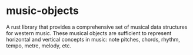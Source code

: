 # music-objects

A rust library that provides a comprehensive set of musical data structures for western music.
These musical objects are sufficient to represent horizontal and vertical concepts in music: note pitches, chords, rhythm, tempo, metre, melody, etc.
